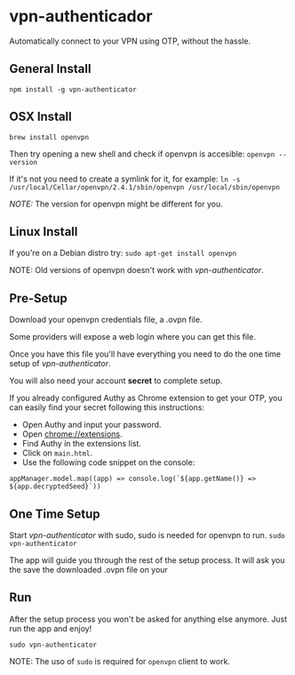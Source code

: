 # vpn-authenticador

Automatically connect to your VPN using OTP, without the hassle.


## General Install

```
npm install -g vpn-authenticator
```


## OSX Install

`brew install openvpn`

 Then try opening a new shell and check if openvpn is accesible:
 `openvpn --version`

 If it's not you need to create a symlink for it, for example:
 `ln -s /usr/local/Cellar/openvpn/2.4.1/sbin/openvpn /usr/local/sbin/openvpn`

 *NOTE:* The version for openvpn might be different for you.


## Linux Install

If you're on a Debian distro try:
`sudo apt-get install openvpn`

NOTE: Old versions of openvpn doesn't work with *vpn-authenticator*.


## Pre-Setup

Download your openvpn credentials file, a .ovpn file.

Some providers will expose a web login where you can get this file.

Once you have this file you'll have everything you need to do the one time setup of *vpn-authenticator*.

You will also need your account **secret** to complete setup.

If you already configured Authy as Chrome extension to get your OTP, you can easily
find your secret following this instructions:

- Open Authy and input your password.
- Open [chrome://extensions](chrome://extensions).
- Find Authy in the extensions list.
- Click on `main.html`.
- Use the following code snippet on the console:

```
appManager.model.map((app) => console.log(`${app.getName()} => ${app.decryptedSeed}`))
```


## One Time Setup

Start *vpn-authenticator* with sudo, sudo is needed for openvpn to run.
`sudo vpn-authenticator`

The app will guide you through the rest of the setup process.
It will ask you the save the downloaded .ovpn file on your 

## Run

After the setup process you won't be asked for anything else anymore.
Just run the app and enjoy!

`sudo vpn-authenticator`

NOTE: The uso of `sudo` is required for `openvpn` client to work.
